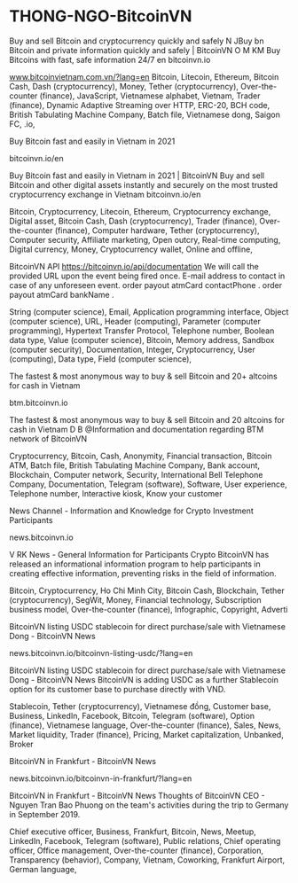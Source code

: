 # THONG-NGO-BitcoinVN
Buy and sell Bitcoin and cryptocurrency quickly and safely
N JBuy bn Bitcoin and private information quickly and safely |  BitcoinVN O M KM Buy Bitcoins with fast, safe information 24/7 en bitcoinvn.io

 www.bitcoinvietnam.com.vn/?lang=en Bitcoin, Litecoin, Ethereum, Bitcoin Cash, Dash (cryptocurrency), Money, Tether (cryptocurrency), 
 Over-the-counter (finance), JavaScript, Vietnamese alphabet, Vietnam, Trader  (finance), Dynamic Adaptive Streaming over HTTP, ERC-20, 
 BCH code, British Tabulating Machine Company, Batch file, Vietnamese dong, Saigon FC, .io, 
 
 Buy Bitcoin fast and easily in Vietnam in 2021

 bitcoinvn.io/en

Buy Bitcoin fast and easily in Vietnam in 2021 | BitcoinVN Buy and sell Bitcoin and other digital assets instantly and securely on the most trusted cryptocurrency exchange in Vietnam bitcoinvn.io/en

Bitcoin, Cryptocurrency, Litecoin, Ethereum, Cryptocurrency exchange, Digital asset, Bitcoin Cash, Dash (cryptocurrency), Trader (finance), Over-the-counter (finance), 
Computer hardware, Tether (cryptocurrency), Computer security, Affiliate marketing, Open outcry, Real-time computing, Digital currency, Money, Cryptocurrency wallet, Online and offline, 

BitcoinVN API
https://bitcoinvn.io/api/documentation We will call the provided URL upon the event being fired once. E-mail address to contact in case of any unforeseen event. order payout atmCard contactPhone . order payout atmCard bankName .

String (computer science), Email, Application programming interface, Object (computer science), URL, Header (computing), Parameter (computer programming), Hypertext Transfer Protocol, 
Telephone number, Boolean data type, Value (computer science), Bitcoin, Memory address, Sandbox (computer security), Documentation, Integer, Cryptocurrency, User (computing), Data type, Field (computer science),

The fastest & most anonymous way to buy & sell Bitcoin and 20+ altcoins for cash in Vietnam

 btm.bitcoinvn.io

The fastest & most anonymous way to buy & sell Bitcoin and 20 altcoins for cash in Vietnam D B @Information and documentation regarding BTM network of BitcoinVN

Cryptocurrency, Bitcoin, Cash, Anonymity, Financial transaction, Bitcoin ATM, Batch file, British Tabulating Machine Company, Bank account, Blockchain, 
Computer network, Security, International Bell Telephone Company, Documentation, Telegram (software), Software, User experience, Telephone number, Interactive kiosk, Know your customer 

News Channel - Information and Knowledge for Crypto Investment Participants

 news.bitcoinvn.io

 V RK News - General Information for Participants Crypto BitcoinVN has released an informational information program to help participants in creating effective information, preventing risks in the field of information.
 

 Bitcoin, Cryptocurrency, Ho Chi Minh City, Bitcoin Cash, Blockchain, Tether (cryptocurrency), SegWit, Money, Financial technology, Subscription business model, Over-the-counter (finance), Infographic, Copyright, Adverti

BitcoinVN listing USDC stablecoin for direct purchase/sale with Vietnamese Dong - BitcoinVN News

 news.bitcoinvn.io/bitcoinvn-listing-usdc/?lang=en

BitcoinVN listing USDC stablecoin for direct purchase/sale with Vietnamese Dong - BitcoinVN News BitcoinVN is adding USDC as a further Stablecoin option for its customer base to purchase directly with VND.

Stablecoin, Tether (cryptocurrency), Vietnamese đồng, Customer base, Business, LinkedIn, Facebook, Bitcoin, Telegram (software), Option (finance), Vietnamese language, Over-the-counter (finance), Sales, News, Market liquidity, Trader (finance), Pricing, Market capitalization, Unbanked, Broker 

BitcoinVN in Frankfurt - BitcoinVN News

 news.bitcoinvn.io/bitcoinvn-in-frankfurt/?lang=en

BitcoinVN in Frankfurt - BitcoinVN News Thoughts of BitcoinVN CEO - Nguyen Tran Bao Phuong on the team's activities during the trip to Germany in September 2019.

Chief executive officer, Business, Frankfurt, Bitcoin, News, Meetup, LinkedIn, Facebook, Telegram (software), Public relations, Chief operating officer, Office management, Over-the-counter (finance), Corporation, Transparency (behavior), Company, Vietnam, Coworking, Frankfurt Airport, German language,

